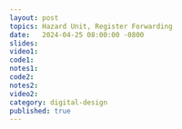 ```yaml
---
layout: post
topics: Hazard Unit, Register Forwarding
date:   2024-04-25 08:00:00 -0800
slides: 
video1: 
code1: 
notes1: 
code2: 
notes2: 
video2: 
category: digital-design
published: true
---
```

